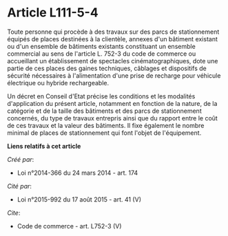 # Article L111-5-4

Toute personne qui procède à des travaux sur des parcs de stationnement équipés de places destinées à la clientèle, annexes
d'un bâtiment existant ou d'un ensemble de bâtiments existants constituant un ensemble commercial au sens de l'article L.
752-3 du code de commerce ou accueillant un établissement de spectacles cinématographiques, dote une partie de ces places des
gaines techniques, câblages et dispositifs de sécurité nécessaires à l'alimentation d'une prise de recharge pour véhicule
électrique ou hybride rechargeable. 

Un décret en Conseil d'Etat précise les conditions et les modalités d'application du présent article, notamment en fonction
de la nature, de la catégorie et de la taille des bâtiments et des parcs de stationnement concernés, du type de travaux
entrepris ainsi que du rapport entre le coût de ces travaux et la valeur des bâtiments. Il fixe également le nombre minimal
de places de stationnement qui font l'objet de l'équipement.

**Liens relatifs à cet article**

_Créé par_:

  - Loi n°2014-366 du 24 mars 2014 - art. 174

_Cité par_:

  - Loi n°2015-992 du 17 août 2015 - art. 41 (V)

_Cite_:

  - Code de commerce - art. L752-3 (V)
